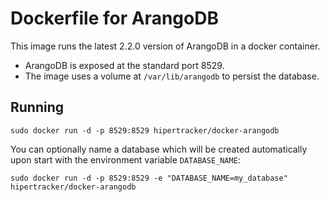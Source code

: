 # Dockerfile for ArangoDB

This image runs the latest 2.2.0 version of ArangoDB in a docker container.

- ArangoDB is exposed at the standard port 8529.
- The image uses a volume at `/var/lib/arangodb` to persist the database.

## Running

    sudo docker run -d -p 8529:8529 hipertracker/docker-arangodb

You can optionally name a database which will be created automatically upon start with the environment variable `DATABASE_NAME`:

    sudo docker run -d -p 8529:8529 -e "DATABASE_NAME=my_database" hipertracker/docker-arangodb

